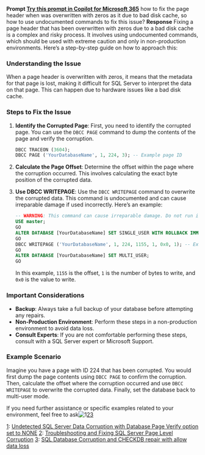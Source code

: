 **Prompt [Try this prompt in Copilot for Microsoft 365](https://www.microsoft365.com/chat/entity1-d870f6cd-4aa5-4d42-9626-ab690c041429/eyJpZCI6IlZYTmxjbFl4ZkdoMGRIQnpPaTh2YzNWaWMzUnlZWFJsTFdsdWRDNXZabVpwWTJVdVkyOXRMM3hQU1VRNk1HTTVZVE01WTJNdFl6azFNeTAwWXpReUxUZ3hZakV0TWpSaE1qZGxNRFpqWmpJNGZHRXlOek16WVRabExURmpOell0TkRreE5TMWlOMkl3TFRRMVkyUmlNV0U0WWpjeE5Yd3lNREkwTFRFeUxUQXhWREV6T2pNd09qUXlMamN6TVRrek1qaGEiLCJzY2VuYXJpbyI6InNoYXJlTGlua1ZpYVJpY2hDb3B5IiwicHJvcGVydGllcyI6eyJwcm9tcHRTb3VyY2UiOiJ1c2VyIiwiY2xpY2tUaW1lc3RhbXAiOiIyMDI0LTEyLTAxVDEzOjMwOjQ0LjkwMloifSwiY2hhdFR5cGUiOiJ3b3JrIiwidmVyc2lvbiI6MS4xfQ)**
how to fix the page header when was overwritten with zeros as it due to bad disk cache, so how to use undocumented commands to fix this issue?
**Response**
Fixing a page header that has been overwritten with zeros due to a bad disk cache is a complex and risky process. It involves using undocumented commands, which should be used with extreme caution and only in non-production environments. Here’s a step-by-step guide on how to approach this:

### Understanding the Issue
When a page header is overwritten with zeros, it means that the metadata for that page is lost, making it difficult for SQL Server to interpret the data on that page. This can happen due to hardware issues like a bad disk cache.

### Steps to Fix the Issue

1. **Identify the Corrupted Page**: First, you need to identify the corrupted page. You can use the `DBCC PAGE` command to dump the contents of the page and verify the corruption.

    ```sql
    DBCC TRACEON (3604);
    DBCC PAGE ('YourDatabaseName', 1, 224, 3); -- Example page ID
    ```

2. **Calculate the Page Offset**: Determine the offset within the page where the corruption occurred. This involves calculating the exact byte position of the corrupted data.

3. **Use DBCC WRITEPAGE**: Use the `DBCC WRITEPAGE` command to overwrite the corrupted data. This command is undocumented and can cause irreparable damage if used incorrectly. Here’s an example:

    ```sql
    -- WARNING: This command can cause irreparable damage. Do not run in a production environment.
    USE master;
    GO
    ALTER DATABASE [YourDatabaseName] SET SINGLE_USER WITH ROLLBACK IMMEDIATE;
    GO
    DBCC WRITEPAGE ('YourDatabaseName', 1, 224, 1155, 1, 0x0, 1); -- Example values
    GO
    ALTER DATABASE [YourDatabaseName] SET MULTI_USER;
    GO
    ```

    In this example, `1155` is the offset, `1` is the number of bytes to write, and `0x0` is the value to write.

### Important Considerations
- **Backup**: Always take a full backup of your database before attempting any repairs.
- **Non-Production Environment**: Perform these steps in a non-production environment to avoid data loss.
- **Consult Experts**: If you are not comfortable performing these steps, consult with a SQL Server expert or Microsoft Support.

### Example Scenario
Imagine you have a page with ID 224 that has been corrupted. You would first dump the page contents using `DBCC PAGE` to confirm the corruption. Then, calculate the offset where the corruption occurred and use `DBCC WRITEPAGE` to overwrite the corrupted data. Finally, set the database back to multi-user mode.

If you need further assistance or specific examples related to your environment, feel free to ask![1](https://www.mssqltips.com/sqlservertip/5226/undetected-sql-server-data-corruption-with-database-page-verify-option-set-to-none/)[2](https://www.mssqltips.com/sqlservertip/2871/troubleshooting-and-fixing-sql-server-page-level-corruption/)[3](https://www.mssqltips.com/sqlservertip/5645/sql-server-database-corruption-and-impact-of-running-checkdb-repair-with-allow-data-loss/)

[1](https://www.mssqltips.com/sqlservertip/5226/undetected-sql-server-data-corruption-with-database-page-verify-option-set-to-none/): [Undetected SQL Server Data Corruption with Database Page Verify option set to NONE](https://www.mssqltips.com/sqlservertip/5226/undetected-sql-server-data-corruption-with-database-page-verify-option-set-to-none/)
[2](https://www.mssqltips.com/sqlservertip/2871/troubleshooting-and-fixing-sql-server-page-level-corruption/): [Troubleshooting and Fixing SQL Server Page Level Corruption](https://www.mssqltips.com/sqlservertip/2871/troubleshooting-and-fixing-sql-server-page-level-corruption/)
[3](https://www.mssqltips.com/sqlservertip/5645/sql-server-database-corruption-and-impact-of-running-checkdb-repair-with-allow-data-loss/): [SQL Database Corruption and CHECKDB repair with allow data loss](https://www.mssqltips.com/sqlservertip/5645/sql-server-database-corruption-and-impact-of-running-checkdb-repair-with-allow-data-loss/)
